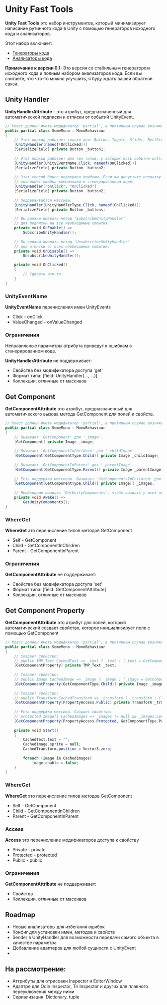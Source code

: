 # Unity Fast Tools
**Unity Fast Tools** это набор инструментов, который минимизирует написание рутинного кода в Unity с помощью
генераторов исходного кода и анализаторов.

Этот набор включает:
* [Генераторы кода](https://github.com/VPDPersonal/UnityFastToolsGenerators)
* [Анализаторы кода](https://github.com/VPDPersonal/UnityFastToolsAnalyzers)

**Примечание к версии 0.1:** Это версия со стабильным генератором исходного кода и полным набором анализаторов кода.
Если вы считаете, что что-то можно улучшить, я буду ждать вашей обратной связи.

## Unity Handler
**UnityHandlerAttribute** - это атрибут, предназначенный для автоматической подписки и отписки от событий UnityEvent.

```csharp
// Класс должен иметь модификатор 'partial', в противном случае возникнет ошибка UTF0002
public partial class SomeMono : MonoBehaviour
{
    // Этот подход работает только для: Button, Toggle, Slider, RectScroll.
    [UnityHandler(nameof(OnClicked))]
    [SerializeField] private Button _button1;
    
    // Этот подход работает для тех типов, у которых есть событие onClick или onValueChanged.
    [UnityHandler(UnityEventName.Click, nameof(OnClicked))]
    [SerializeField] private Button _button2;
    
    // Этот способ более подвержен ошибкам. Если вы допустите опечатку в параметрах,
    // возникнет ошибка компиляции в сгенерированном коде.
    [UnityHandler("onClick", "OnClicked"]
    [SerializeField] private Button _button2;
    
    // Поддерживаются массивы.
    [UnityHandler(UnityHandlerType.Click, nameof(OnClicked))]
    [SerializeField] private Button _buttons;

    // Вы должны вызвать метод 'SubscribeUnityHandler'
    // для подписки на все необходимые события.
    private void OnEnable() =>
        SubscribeUnityHandler();
       
    // Вы должны вызвать метод 'UnsubscribeUnityHandler'
    // для отписки от всех необходимых событий.
    private void OnDisable() =>
        UnsubscribeUnityHandler();

    private void OnClicked() 
    {
        // Сделать что-то
    }
}
```

### UnityEventName
**UnityEventName** перечисления имен UnityEvents
* Click - onClick
* ValueChanged - onValueChanged

### Ограничения
Неправильные параметры атрибута приведут к ошибкам в сгенерированном коде.

**UnityHandlerAttribute** не поддерживает:
* Свойства без модификатора доступа 'get'
* Формат типа: [field: UnityHandler(..., ...)]
* Коллекции, отличные от массивов

## Get Component
**GetComponentAttribute** это атрибут, предназначенный для автоматического вызова метода GetComponent для полей и свойств.

```csharp
// Класс должен иметь модификатор 'partial', в противном случае возникнет ошибка UTF0002
public partial class SomeMono : MonoBehaviour
{
    // Вызывает 'GetComponent' для '_image'.
    [GetComponent] private Image _image;
    
    // Вызывает 'GetComponentInChildren' для '_childImage'.
    [GetComponent(GetComponentType.Child)] private Image _childImage;
    
    // Вызывает 'GetComponentInParent' для '_parentImage'.
    [GetComponent(GetComponentType.Parent)] private Image _parentImage;
    
    // Есть поддержка массивов. Вызывает 'GetComponentsInChildren' для '_images'.
    [GetComponent(GetComponentType.Child)] private Image[] _images;
    
    // Необходимо вызвать 'GetUnityComponents', чтобы вызвать у всех помеченных полей 'GetComponent'.
    private void Awake() =>
        GetUnityComponents();
}
```
### WhereGet
**WhereGet** это перечисление типов методов GetComponent
* Self - GetComponent
* Child - GetComponentInChildren
* Parent - GetComponentInParent

### Ограничения
**GetComponentAttribute** не поддерживает:
* Свойства без модификатора доступа 'set'
* Формат типа: [field: GetComponentAttribute]
* Коллекции, отличные от массивов

## Get Component Property
**GetComponentAttribute** это атрибут для полей, который автоматический создает свойство, 
которое инициализирует поле с помощью GetComponent

```csharp
// Класс должен иметь модификатор 'partial', в противном случае возникнет ошибка UTF0002
public partial class SomeMono : MonoBehaviour
{
    // Создает свойство:
    // public TMP_Text CachedText => _text ? _text : (_text = GetComponent<TMP_Text>())
    [GetComponentProperty] private TMP_Text _text;
    
    // Создает свойство:
    // public Image CachedImage => _image ? _image : (_image = GetComponentInChildren<Image>())
    [GetComponentProperty(GetComponentType.Child)] private Image _image;
    
    // Создает свойство:
    // public Transform CachedTransform => _transform ? _transform : (_transform = GetComponent<Transform>())
    [GetComponentProperty(PropertyAccess.Public) private Transform _transform;
    
    // Есть поддержка массива. Создает свойство: 
    // protected Image[] CachedImages => _images != null && _images.Length > 0 ? _images : (_images = GetComponentsInParent<Image());
    [GetComponentProperty(PropertyAccess.Protected, GetComponentType.Parent) private Image[] _images;
    
    private void Start()
    {
        CachedText.text = "";
        CachedImage.sprite = null;
        CachedTransform.position = Vector3.zero;
        
        foreach (image in CachedImages)
            image.enable = false;
    }
}
```
### WhereGet
**WhereGet** это перечисление типов методов GetComponent
* Self - GetComponent
* Child - GetComponentInChildren
* Parent - GetComponentInParent

### Access
**Access** это перечисление модификаторов доступа к свойству
* Private - private
* Protected - protected
* Public - public

### Ограничения
**GetComponentAttribute** не поддерживает:
* Свойства
* Коллекции, отличные от массивов

## Roadmap
* Новые анализаторы для избегания ошибок
* Конфиг для установки имен, методов и свойств
* Sender в UnityHandler для возможности передачи самого объекта в качестве параметра
* Добавление адаптеров для любой сущности с UnityEvent
* 
## На рассмотрение:
* Аттрибуты для отрисовки Inspector  и EditorWindow
* Адаптре для Odin Inspector, Tri Inspector и других для плавного переуключения между ними
* Сериализация. Dictionary, tuple
